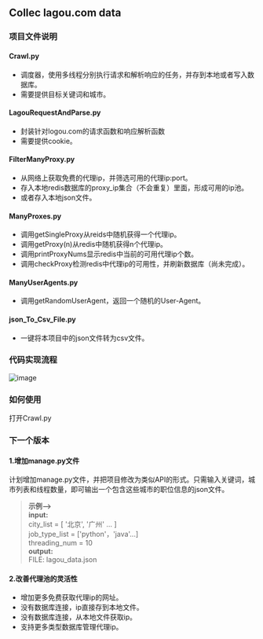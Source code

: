 ## Collec lagou.com data

### 项目文件说明
#### Crawl.py
- 调度器，使用多线程分别执行请求和解析响应的任务，并存到本地或者写入数据库。
- 需要提供目标关键词和城市。
#### LagouRequestAndParse.py
- 封装针对logou.com的请求函数和响应解析函数
- 需要提供cookie。
#### FilterManyProxy.py
- 从网络上获取免费的代理ip，并筛选可用的代理ip:port。
- 存入本地redis数据库的proxy_ip集合（不会重复）里面，形成可用的ip池。
- 或者存入本地json文件。
#### ManyProxes.py
- 调用getSingleProxy从reids中随机获得一个代理ip。
- 调用getProxy(n)从redis中随机获得n个代理ip。
- 调用printProxyNums显示redis中当前的可用代理ip个数。
- 调用checkProxy检测redis中代理ip的可用性，并刷新数据库（尚未完成）。
#### ManyUserAgents.py
- 调用getRandomUserAgent，返回一个随机的User-Agent。
#### json_To_Csv_File.py
- 一键将本项目中的json文件转为csv文件。

### 代码实现流程
![image](https://github.com/nickliqian/lagou_job/blob/master/lagou_spider.png)

### 如何使用
打开Crawl.py

### 下一个版本

#### 1.增加manage.py文件
计划增加manage.py文件，并把项目修改为类似API的形式。只需输入关键词，城市列表和线程数量，即可输出一个包含这些城市的职位信息的json文件。
> **示例-->**  
>  **input:**  
>  city_list = [ '北京', '广州' ... ]  
>  job_type_list = ['python'，'java'...]   
>  threading_num = 10  
>  **output:**   
>  FILE: lagou_data.json

#### 2.改善代理池的灵活性
- 增加更多免费获取代理ip的网址。
- 没有数据库连接，ip直接存到本地文件。
- 没有数据库连接，从本地文件获取ip。
- 支持更多类型数据库管理代理ip。
